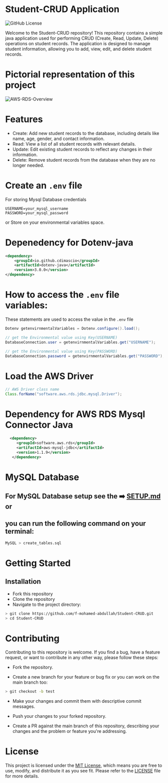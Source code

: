 # Student-CRUD Application
  ![GitHub License](https://img.shields.io/github/license/mdxabu/Student-CRUD) 





Welcome to the Student-CRUD repository! This repository contains a simple java application used for performing CRUD (Create, Read, Update, Delete) operations on student records. The application is designed to manage student information, allowing you to add, view, edit, and delete student records.
# Pictorial representation of this project



![AWS-RDS-Overview](https://github.com/mdxabu/Student-CRUD/assets/115330277/4026d6e4-0ec7-45d6-88d4-73d987deb56b)


# Features
- Create: Add new student records to the database, including details like name, age, gender, and contact information.
- Read: View a list of all student records with relevant details.
- Update: Edit existing student records to reflect any changes in their information.
- Delete: Remove student records from the database when they are no longer needed.
# Create an ```.env``` file
  For storing Mysql Database credentials
  ```.env
  USERNAME=your_mysql_username
  PASSWORD=your_mysql_password
```
or
Store on your environmental variables space.
# Depenedency for Dotenv-java
```xml
<dependency>
    <groupId>io.github.cdimascio</groupId>
    <artifactId>dotenv-java</artifactId>
    <version>3.0.0</version>
</dependency>
```
# How to access the ```.env``` file variables:
  These statements are used to access the value in the ```.env``` file
```java
Dotenv getenvirnmentalVariables = Dotenv.configure().load();

// get the Environmental value using Key(USERNAME)
DatabaseConnection.user = getenvirnmentalVariables.get("USERNAME");

// get the Environmental value using Key(PASSWORD)
DatabaseConnection.password = getenvirnmentalVariables.get("PASSWORD");
```
# Load the AWS Driver 
```java
// AWS Driver class name
Class.forName("software.aws.rds.jdbc.mysql.Driver");
```
# Dependency for AWS RDS Mysql Connector Java
```xml
  <dependency>
     <groupId>software.aws.rds</groupId>
     <artifactId>aws-mysql-jdbc</artifactId>
     <version>1.1.9</version>
   </dependency>
```


# MySQL Database
## For MySQL Database setup see the ➡️ [SETUP.md](https://github.com/f-mohamed-abdullah/Student-CRUD/blob/main/SETUP.md) or
## you can run the following command on your terminal:

```bash
MySQL > create_tables.sql
```

  
# Getting Started
## Installation
- Fork this repository
- Clone the repository
- Navigate to the project directory:
```bash
> git clone https://github.com/f-mohamed-abdullah/Student-CRUD.git
> cd Student-CRUD
```
# Contributing
Contributing to this repository is welcome. If you find a bug, have a feature request, or want to contribute in any other way, please follow these steps:

- Fork the repository.

- Create a new branch for your feature or bug fix or you can work on the main branch too:
```bash
> git checkout -b test
```
- Make your changes and commit them with descriptive commit messages.

- Push your changes to your forked repository.

- Create a PR against the main branch of this repository, describing your changes and the problem or feature you're addressing.

# License
This project is licensed under the <a href="https://en.wikipedia.org//wiki/MIT_License">MIT License</a>, which means you are free to use, modify, and distribute it as you see fit. Please refer to the <a href="https://github.com/f-mohamed-abdullah/Student-CRUD/blob/main/LICENSE">LICENSE</a> file for more details.








